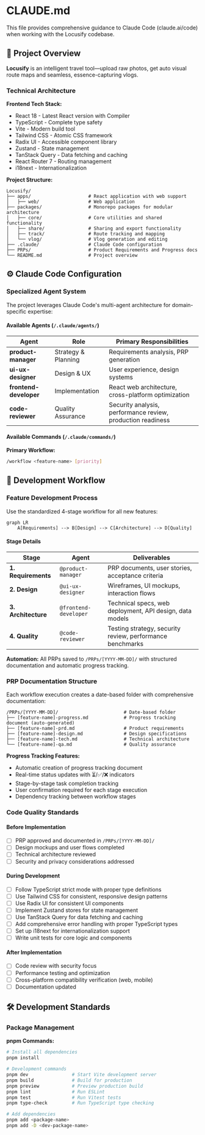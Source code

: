 # CLAUDE.md

This file provides comprehensive guidance to Claude Code (claude.ai/code) when working with the Locusify codebase.

## 🎯 Project Overview

**Locusify** is an intelligent travel tool—upload raw photos, get auto visual route maps and seamless, essence-capturing vlogs.

### Technical Architecture

**Frontend Tech Stack:**

- React 18 - Latest React version with Compiler
- TypeScript - Complete type safety
- Vite - Modern build tool
- Tailwind CSS - Atomic CSS framework
- Radix UI - Accessible component library
- Zustand - State management
- TanStack Query - Data fetching and caching
- React Router 7 - Routing management
- i18next - Internationalization

**Project Structure:**

```
Locusify/                     
├── apps/                     # React application with web support
│   ├── web/                  # Web application
├── packages/                 # Monorepo packages for modular architecture
│   ├── core/                 # Core utilities and shared functionality
│   ├── share/                # Sharing and export functionality
│   ├── track/                # Route tracking and mapping
│   └── vlog/                 # Vlog generation and editing
├── .claude/                  # Claude Code configuration
├── PRPs/                     # Product Requirements and Progress docs
└── README.md                 # Project overview
```

## ⚙️ Claude Code Configuration

### Specialized Agent System

The project leverages Claude Code's multi-agent architecture for domain-specific expertise:

#### Available Agents (`/.claude/agents/`)

| Agent                  | Role                | Primary Responsibilities                                    |
| ---------------------- | ------------------- | ----------------------------------------------------------- |
| **product-manager**    | Strategy & Planning | Requirements analysis, PRP generation                       |
| **ui-ux-designer**     | Design & UX         | User experience, design systems                             |
| **frontend-developer** | Implementation      | React web architecture, cross-platform optimization         |
| **code-reviewer**      | Quality Assurance   | Security analysis, performance review, production readiness |

#### Available Commands (`/.claude/commands/`)

**Primary Workflow:**
```bash
/workflow <feature-name> [priority]
```

## 🔄 Development Workflow

### Feature Development Process

Use the standardized 4-stage workflow for all new features:

```mermaid
graph LR
    A[Requirements] --> B[Design] --> C[Architecture] --> D[Quality]
```

#### Stage Details

| Stage               | Agent                 | Deliverables                                              |
| ------------------- | --------------------- | --------------------------------------------------------- |
| **1. Requirements** | `@product-manager`    | PRP documents, user stories, acceptance criteria          |
| **2. Design**       | `@ui-ux-designer`     | Wireframes, UI mockups, interaction flows                 |
| **3. Architecture** | `@frontend-developer` | Technical specs, web deployment, API design, data models  |
| **4. Quality**      | `@code-reviewer`      | Testing strategy, security review, performance benchmarks |

**Automation:** All PRPs saved to `/PRPs/[YYYY-MM-DD]/` with structured documentation and automatic progress tracking.

### PRP Documentation Structure

Each workflow execution creates a date-based folder with comprehensive documentation:

```
/PRPs/[YYYY-MM-DD]/                        # Date-based folder
├── [feature-name]-progress.md             # Progress tracking document (auto-generated)
├── [feature-name]-prd.md                  # Product requirements
├── [feature-name]-design.md               # Design specifications
├── [feature-name]-tech.md                 # Technical architecture
└── [feature-name]-qa.md                   # Quality assurance
```

**Progress Tracking Features:**
- Automatic creation of progress tracking document
- Real-time status updates with ⏳/✅/❌ indicators
- Stage-by-stage task completion tracking
- User confirmation required for each stage execution
- Dependency tracking between workflow stages

### Code Quality Standards

#### Before Implementation
- [ ] PRP approved and documented in `/PRPs/[YYYY-MM-DD]/`
- [ ] Design mockups and user flows completed
- [ ] Technical architecture reviewed
- [ ] Security and privacy considerations addressed

#### During Development
- [ ] Follow TypeScript strict mode with proper type definitions
- [ ] Use Tailwind CSS for consistent, responsive design patterns
- [ ] Use Radix UI for consistent UI components
- [ ] Implement Zustand stores for state management
- [ ] Use TanStack Query for data fetching and caching
- [ ] Add comprehensive error handling with proper TypeScript types
- [ ] Set up i18next for internationalization support
- [ ] Write unit tests for core logic and components

#### After Implementation
- [ ] Code review with security focus
- [ ] Performance testing and optimization
- [ ] Cross-platform compatibility verification (web, mobile)
- [ ] Documentation updated

## 🛠 Development Standards

### Package Management

**pnpm Commands:**
```bash
# Install all dependencies
pnpm install

# Development commands
pnpm dev                # Start Vite development server
pnpm build              # Build for production
pnpm preview            # Preview production build
pnpm lint               # Run ESLint
pnpm test               # Run Vitest tests
pnpm type-check         # Run TypeScript type checking

# Add dependencies
pnpm add <package-name>
pnpm add -D <dev-package-name>
```
